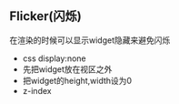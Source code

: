 ## Flicker(闪烁)


在渲染的时候可以显示widget隐藏来避免闪烁

+ css display:none
+ 先把widget放在视区之外
+ 把widget的height,width设为0
+ z-index


